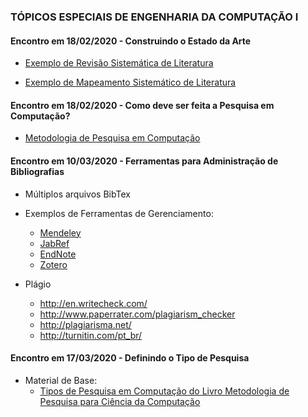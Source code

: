 ### TÓPICOS ESPECIAIS DE ENGENHARIA DA COMPUTAÇÃO I

#### Encontro em 18/02/2020 - Construindo o Estado da Arte

  * [Exemplo de Revisão Sistemática de Literatura](http://olaria.ucpel.edu.br/materiais/lib/exe/fetch.php?media=msl_qualificacao_rafael.pdf)

  * [Exemplo de Mapeamento Sistemático de Literatura](http://olaria.ucpel.edu.br/materiais/lib/exe/fetch.php?media=rsl_tese_roger.pdf)

#### Encontro em 18/02/2020 - Como deve ser feita a Pesquisa em Computação?

  * [Metodologia de Pesquisa em Computação](https://pt.slideshare.net/lndecastro/2015-metodologia-da-pesquisa-em-computao)

#### Encontro em 10/03/2020 - Ferramentas para Administração de Bibliografias
 
   * Múltiplos arquivos BibTex
   * Exemplos de Ferramentas de Gerenciamento:
     * [Mendeley](https://www.mendeley.com/)
     * [JabRef](http://www.jabref.org/)
     * [EndNote](https://clarivate.libguides.com/endnote_training/home)
     * [Zotero](https://www.zotero.org/)

  * Plágio
    * http://en.writecheck.com/
    * http://www.paperrater.com/plagiarism_checker
    * http://plagiarisma.net/
    * http://turnitin.com/pt_br/

#### Encontro em 17/03/2020 - Definindo o Tipo de Pesquisa

  * Material de Base: 
    * [Tipos de Pesquisa em Computação do Livro Metodologia de Pesquisa para Ciência da Computação](http://olaria.ucpel.edu.br/materiais/lib/exe/fetch.php?media=tipos-de-pesquisa-em-computacao.pdf)
